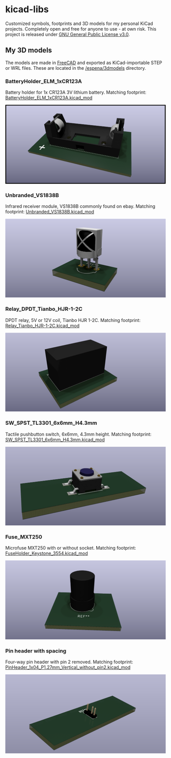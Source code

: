 # kicad-libs

Customized symbols, footprints and 3D models for my personal KiCad projects. Completely open and free for anyone to use - at own risk. This project is released under [GNU General Public License v3.0](/LICENSE).

## My 3D models

The models are made in [FreeCAD](https://www.freecad.org/) and exported as KiCad-importable STEP  or WRL files. These are located in the [/espena/3dmodels](/espena/3dmodels) directory.

### BatteryHolder_ELM_1xCR123A

Battery holder for 1x CR123A 3V lithium battery. Matching footprint: [BatteryHolder_ELM_1xCR123A.kicad_mod](/espena/footprints/Battery_espena.pretty/BatteryHolder_ELM_1xCR123A.kicad_mod)

![3D rendering](/espena/renderings/BatteryHolder_ELM_1xCR123A.png?raw=true "BatteryHolder_ELM_1xCR123A")

### Unbranded_VS1838B

Infrared receiver module, VS1838B commonly found on ebay. Matching footprint: [Unbranded_VS1838B.kicad_mod](/espena/footprints/OptoDevice_espena.pretty/Unbranded_VS1838B.kicad_mod)

![3D rendering](/espena/renderings/Unbranded_VS1838B.png?raw=true "Unbranded_VS1838B")

### Relay_DPDT_Tianbo_HJR-1-2C

DPDT relay, 5V or 12V coil, Tianbo HJR 1-2C. Matching footprint: [Relay_Tianbo_HJR-1-2C.kicad_mod](/espena/footprints/Relay_THT_espena.pretty/Relay_Tianbo_HJR-1-2C.kicad_mod)

![3D rendering](/espena/renderings/Relay_DPDT_Tianbo_HJR-1-2C.png?raw=true "Relay_Tianbo_HJR-1-2C")

### SW_SPST_TL3301_6x6mm_H4.3mm

Tactile pushbutton switch, 6x6mm, 4.3mm height. Matching footprint: [SW_SPST_TL3301_6x6mm_H4.3mm.kicad_mod](/espena/footprints/Button_Switch_SMD_espena.pretty/SW_SPST_TL3301_6x6mm_H4.3mm.kicad_mod)

![3D rendering](/espena/renderings/SW_SPST_TL3301_6x6mm_H4.3mm.png?raw=true "SW_SPST_TL3301_6x6mm_H4.3mm")

### Fuse_MXT250

Microfuse MXT250 with or without socket. Matching footprint: [FuseHolder_Keystone_3554.kicad_mod](/espena/footprints/Fuse_espena.pretty/FuseHolder_Keystone_3554.kicad_mod)

![3D rendering](/espena/renderings/Fuse_MXT250.png?raw=true "Fuse_MXT250")

### Pin header with spacing

Four-way pin header with pin 2 removed. Matching footprint: [PinHeader_1x04_P1.27mm_Vertical_without_pin2.kicad_mod](/espena/footprints/Connector_PinHeader_1.27mm_espena.pretty/PinHeader_1x04_P1.27mm_Vertical_without_pin2.kicad_mod)

![3D rendering](/espena/renderings/PinHeader_1x04_P1.27mm_Vertical_without_pin2.png?raw=true "Four-way pin header with pin 2 removed")

